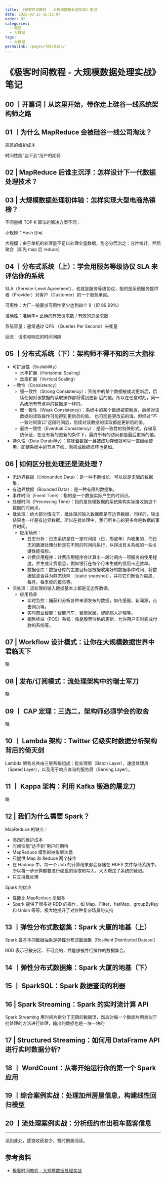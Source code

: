 ```yaml
---
title: 《极客时间教程 - 大规模数据处理实战》笔记
date: 2023-03-15 15:15:07
order: 02
categories:
  - 笔记
  - 大数据
tags:
  - 大数据
permalink: /pages/fd8781db/
---
```


# 《极客时间教程 - 大规模数据处理实战》笔记

## 00 丨开篇词丨从这里开始，带你走上硅谷一线系统架构师之路

## 01 丨为什么 MapReduce 会被硅谷一线公司淘汰？

高昂的维护成本

时间性能“达不到”用户的期待

## 02 | MapReduce 后谁主沉浮：怎样设计下一代数据处理技术？

## 03 | 大规模数据处理初体验：怎样实现大型电商热销榜？

不同量级 TOP K 算法的解决方案不同：

小规模：Hash 即可

大规模：由于单机的处理量不足以处理全量数据，势必分而治之：分片统计，然后聚合（即先 map 后 reduce）

## 04 丨分布式系统（上）：学会用服务等级协议 SLA 来评估你的系统

SLA（Service-Level Agreement），也就是服务等级协议，指的是系统服务提供者（Provider）对客户（Customer）的一个服务承诺。

可用性：大厂一般要求可用性至少达到四个 9（即 99.99%）

准确性：准确率= 正确的有效请求数 / 有效的总请求数

系统容量：通常通过 QPS （Queries Per Second）来衡量

延迟：请求和响应的时间间隔

## 05 丨分布式系统（下）：架构师不得不知的三大指标

- 可扩展性（Scalability）
  - 水平扩展（Horizontal Scaling）
  - 垂直扩展（Vertical Scaling）
- 一致性（Consistency）
  - 强一致性（Strong Consistency）：系统中的某个数据被成功更新后，后续任何对该数据的读取操作都将得到更新
    后的值。所以在任意时刻，同一系统所有节点中的数据是一样的。
  - 弱一致性（Weak Consistency）：系统中的某个数据被更新后，后续对该数据的读取操作可能得到更新后的值，
    也可能是更改前的值。但经过“不一致时间窗口”这段时间后，后续对该数据的读取都是更新后的值。
  - 最终一致性（Eventual Consistency）：是弱一致性的特殊形式。存储系统保证，在没有新的更新的条件下，最终所有的访问都是最后更新的值。
- 持久性（Data Durability）：意味着数据一旦被成功存储就可以一直继续使用，即使系统中的节点下线、宕机或数据损坏也是如。

## 06 | 如何区分批处理还是流处理？

- 无边界数据（Unbounded Data）：是一种不断增长，可以说是无限的数据集。
- 有边界数据（Bounded Data）：是一种有限的数据集。
- 事件时间（Event Time）：指的是一个数据实际产生的时间点。
- 处理时间（Precessing Time）：指的是处理数据的系统架构实际接收到这个数据的时间点。
- 批处理：绝大部分情况下，批处理的输入数据都是有边界数据，同样的，输出结果也一样是有边界数据。所以在批处理中，我们所关心的更多会是数据的事件时间。
  - 应用场景：
    - 日志分析：日志系统是在一定时间段（日，周或年）内收集的，而日志的数据处理分析是在不同的时间内执行，以得出有关系统的一些关键性能指标。
    - 计费应用程序：计费应用程序会计算出一段时间内一项服务的使用程度，并生成计费信息，例如银行在每个月末生成的信用卡还款单。
    - 数据仓库：数据仓库的主要目标是根据收集好的数据事件时间，将数据信息合并为静态快照 （static snapshot），并将它们聚合为每周、每月、每季度的报告等。
- 流处理：流处理的输入数据基本上都是无边界数据。
  - 应用场景
    - 实时监控：捕获和分析各种来源发布的数据，如传感器，新闻源，点击网页等。
    - 实时商业智能：智能汽车，智能家居，智能病人护理等。
    - 销售终端（POS）系统：像是股票价格的更新，允许用户实时完成付款的系统等。

## 07 | Workflow 设计模式：让你在大规模数据世界中君临天下

略

## 08 | 发布/订阅模式：流处理架构中的瑞士军刀

略

## 09 丨 CAP 定理：三选二，架构师必须学会的取舍

略

## 10 丨 Lambda 架构：Twitter 亿级实时数据分析架构背后的倚天剑

Lambda 架构总共由三层系统组成：批处理层（Batch Layer），速度处理层（Speed Layer），以及用于响应查询的服务层（Serving Layer）。

## 11 丨 Kappa 架构：利用 Kafka 锻造的屠龙刀

略

## 12 | 我们为什么需要 Spark？

MapReduce 的缺点：

- 高昂的维护成本
- 时间性能“达不到”用户的期待
- MapReduce 模型的抽象层次低
- 只提供 Map 和 Reduce 两个操作
- 在 Hadoop 中，每一个 Job 的计算结果都会存储在 HDFS 文件存储系统中，所以每一步计算都要进行硬盘的读取和写入，大大增加了系统的延迟。
- 只支持批处理

Spark 的优点

- 性能比 MapReduce 高很多
- Spark 提供了很多对 RDD 的操作，如 Map、Filter、flatMap、groupByKey 和 Union 等等，极大地提升了对各种复杂场景的支持

## 13 丨弹性分布式数据集：Spark 大厦的地基（上）

Spark 最基本的数据抽象是弹性分布式数据集（Resilient Distributed Dataset）

RDD 表示已被分区、不可变的，并能够被并行操作的数据集合。

## 14 丨弹性分布式数据集：Spark 大厦的地基（下）

## 15 丨 SparkSQL：Spark 数据查询的利器

## 16 | Spark Streaming：Spark 的实时流计算 API

Spark Streaming 用时间片拆分了无限的数据流，然后对每一个数据片用类似于批处理的方法进行处理，输出的数据也是一块一块的

## 17 | Structured Streaming：如何用 DataFrame API 进行实时数据分析?

## 18 丨 WordCount：从零开始运行你的第一个 Spark 应用

## 19 丨综合案例实战：处理加州房屋信息，构建线性回归模型

## 20 丨流处理案例实战：分析纽约市出租车载客信息

---

读到此处，感觉收获甚少，暂时搁置阅读。

## 参考资料

- [极客时间教程 - 大规模数据处理实战](https://time.geekbang.org/column/intro/100025301)
